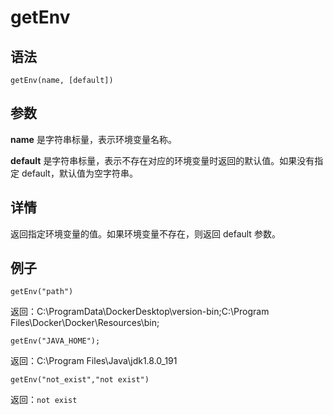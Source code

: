 # getEnv

## 语法

`getEnv(name, [default])`

## 参数

**name** 是字符串标量，表示环境变量名称。

**default** 是字符串标量，表示不存在对应的环境变量时返回的默认值。如果没有指定 default，默认值为空字符串。

## 详情

返回指定环境变量的值。如果环境变量不存在，则返回 default 参数。

## 例子

```
getEnv("path")
```

返回：C:\ProgramData\DockerDesktop\version-bin;C:\Program
Files\Docker\Docker\Resources\bin;

```
getEnv("JAVA_HOME");
```

返回：C:\Program Files\Java\jdk1.8.0\_191

```
getEnv("not_exist","not exist")
```

返回：`not exist`

